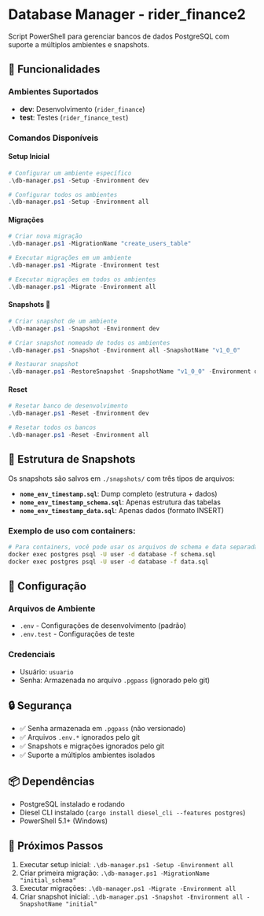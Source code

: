 # Database Manager - rider_finance2

Script PowerShell para gerenciar bancos de dados PostgreSQL com suporte a múltiplos ambientes e snapshots.

## 🚀 Funcionalidades

### Ambientes Suportados
- **dev**: Desenvolvimento (`rider_finance`)
- **test**: Testes (`rider_finance_test`)

### Comandos Disponíveis

#### Setup Inicial
```powershell
# Configurar um ambiente específico
.\db-manager.ps1 -Setup -Environment dev

# Configurar todos os ambientes
.\db-manager.ps1 -Setup -Environment all
```

#### Migrações
```powershell
# Criar nova migração
.\db-manager.ps1 -MigrationName "create_users_table"

# Executar migrações em um ambiente
.\db-manager.ps1 -Migrate -Environment test

# Executar migrações em todos os ambientes
.\db-manager.ps1 -Migrate -Environment all
```

#### Snapshots 📸
```powershell
# Criar snapshot de um ambiente
.\db-manager.ps1 -Snapshot -Environment dev

# Criar snapshot nomeado de todos os ambientes
.\db-manager.ps1 -Snapshot -Environment all -SnapshotName "v1_0_0"

# Restaurar snapshot
.\db-manager.ps1 -RestoreSnapshot -SnapshotName "v1_0_0" -Environment dev
```

#### Reset
```powershell
# Resetar banco de desenvolvimento
.\db-manager.ps1 -Reset -Environment dev

# Resetar todos os bancos
.\db-manager.ps1 -Reset -Environment all
```

## 📁 Estrutura de Snapshots

Os snapshots são salvos em `./snapshots/` com três tipos de arquivos:

- **`nome_env_timestamp.sql`**: Dump completo (estrutura + dados)
- **`nome_env_timestamp_schema.sql`**: Apenas estrutura das tabelas
- **`nome_env_timestamp_data.sql`**: Apenas dados (formato INSERT)

### Exemplo de uso com containers:
```bash
# Para containers, você pode usar os arquivos de schema e data separadamente
docker exec postgres psql -U user -d database -f schema.sql
docker exec postgres psql -U user -d database -f data.sql
```

## 🔧 Configuração

### Arquivos de Ambiente
- `.env` - Configurações de desenvolvimento (padrão)
- `.env.test` - Configurações de teste

### Credenciais
- Usuário: `usuario`
- Senha: Armazenada no arquivo `.pgpass` (ignorado pelo git)

## 🔒 Segurança

- ✅ Senha armazenada em `.pgpass` (não versionado)
- ✅ Arquivos `.env.*` ignorados pelo git
- ✅ Snapshots e migrações ignorados pelo git
- ✅ Suporte a múltiplos ambientes isolados

## 📦 Dependências

- PostgreSQL instalado e rodando
- Diesel CLI instalado (`cargo install diesel_cli --features postgres`)
- PowerShell 5.1+ (Windows)

## 🎯 Próximos Passos

1. Executar setup inicial: `.\db-manager.ps1 -Setup -Environment all`
2. Criar primeira migração: `.\db-manager.ps1 -MigrationName "initial_schema"`
3. Executar migrações: `.\db-manager.ps1 -Migrate -Environment all`
4. Criar snapshot inicial: `.\db-manager.ps1 -Snapshot -Environment all -SnapshotName "initial"`
